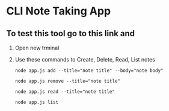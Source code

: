 # CLI Note Taking App

## To test this tool go to this link and 
1. Open new trminal 
2. Use these commands to Create, Delete, Read, List notes

    `node app.js add --title="note title" --body="note body"`

    `node app.js remove --title="note title"`

    `node app.js read --title="note title"`

    `node app.js list`

